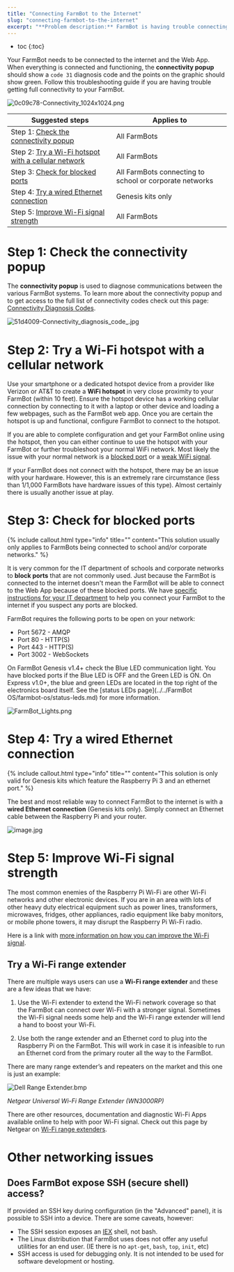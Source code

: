 ```yaml
---
title: "Connecting FarmBot to the Internet"
slug: "connecting-farmbot-to-the-internet"
excerpt: "**Problem description:** FarmBot is having trouble connecting to the Internet or staying connected consistently."
---
```


* toc
{:toc}

Your FarmBot needs to be connected to the internet and the Web App. When everything is connected and functioning, the **connectivity popup** should show a `code 31` diagnosis code and the points on the graphic should show green. Follow this troubleshooting guide if you are having trouble getting full connectivity to your FarmBot.

![0c09c78-Connectivity_1024x1024.png](Connectivity_1024x1024.png)



|Suggested steps               |Applies to                    |
|------------------------------|------------------------------|
|Step 1: [Check the connectivity popup](#section-step-1-check-the-connectivity-popup)|All FarmBots
|Step 2: [Try a Wi-Fi hotspot with a cellular network](#section-step-2-try-a-wi-fi-hotspot-with-a-cellular-network)|All FarmBots
|Step 3: [Check for blocked ports](#section-step-3-check-for-blocked-ports)|All FarmBots connecting to school or corporate networks
|Step 4: [Try a wired Ethernet connection](#section-step-4-try-a-wired-ethernet-connection)|Genesis kits only
|Step 5: [Improve Wi-Fi signal strength](#section-step-5-improve-wi-fi-signal-strength)|All FarmBots

# Step 1: Check the connectivity popup
The **connectivity popup** is used to diagnose communications between the various FarmBot systems. To learn more about the connectivity popup and to get access to the full list of connectivity codes check out this page: [Connectivity Diagnosis Codes](connectivity-codes.md).

![51d4009-Connectivity_diagnosis_code_.jpg](Connectivity_diagnosis_code_.jpg)

# Step 2: Try a Wi-Fi hotspot with a cellular network
Use your smartphone or a dedicated hotspot device from a provider like Verizon or AT&T to create a **WiFi hotspot** in very close proximity to your FarmBot (within 10 feet). Ensure the hotspot device has a working cellular connection by connecting to it with a laptop or other device and loading a few webpages, such as the FarmBot web app. Once you are certain the hotspot is up and functional, configure FarmBot to connect to the hotspot.

If you are able to complete configuration and get your FarmBot online using the hotspot, then you can either continue to use the hotspot with your FarmBot or further troubleshoot your normal WiFi network. Most likely the issue with your normal network is a [blocked port](#section-step-3-check-for-blocked-ports) or a [weak WiFi signal](#section-step-5-improve-wifi-signal-strength).

If your FarmBot does not connect with the hotspot, there may be an issue with your hardware. However, this is an extremely rare circumstance (less than 1/1,000 FarmBots have hardware issues of this type). Almost certainly there is usually another issue at play.

# Step 3: Check for blocked ports

{%
include callout.html
type="info"
title=""
content="This solution usually only applies to FarmBots being connected to school and/or corporate networks."
%}

It is very common for the IT department of schools and corporate networks to **block ports** that are not commonly used. Just because the FarmBot is connected to the internet doesn't mean the FarmBot will be able to connect to the Web App because of these blocked ports. We have [specific instructions for your IT department](https://software.farm.bot/docs/for-it-security-professionals) to help you connect your FarmBot to the internet if you suspect any ports are blocked.

FarmBot requires the following ports to be open on your network:

  * Port 5672 - AMQP
  * Port 80 - HTTP(S)
  * Port 443 - HTTP(S)
  * Port 3002 - WebSockets

On FarmBot Genesis v1.4+ check the Blue LED communication light. You have blocked ports if the Blue LED is OFF and the Green LED is ON. On Express v1.0+, the blue and green LEDs are located in the top right of the electronics board itself. See the [status LEDs page](../../FarmBot OS/farmbot-os/status-leds.md) for more information.

![FarmBot_Lights.png](FarmBot_Lights.png)

# Step 4: Try a wired Ethernet connection

{%
include callout.html
type="info"
title=""
content="This solution is only valid for Genesis kits which feature the Raspberry Pi 3 and an ethernet port."
%}

The best and most reliable way to connect FarmBot to the internet is with a **wired Ethernet connection** (Genesis kits only). Simply connect an Ethernet cable between the Raspberry Pi and your router.

![image.jpg](image.jpg)

# Step 5: Improve Wi-Fi signal strength
The most common enemies of the Raspberry Pi Wi-Fi are other Wi-Fi networks and other electronic devices. If you are in an area with lots of other heavy duty electrical equipment such as power lines, transformers, microwaves, fridges, other appliances, radio equipment like baby monitors, or mobile phone towers, it may disrupt the Raspberry Pi Wi-Fi radio.

Here is a link with [more information on how you can improve the Wi-Fi signal](https://www.netspotapp.com/wifi-interference.html).

## Try a Wi-Fi range extender
There are multiple ways users can use a **Wi-Fi range extender** and these are a few ideas that we have:

1) Use the Wi-Fi extender to extend the Wi-Fi network coverage so that the FarmBot can connect over Wi-Fi with a stronger signal. Sometimes the Wi-Fi signal needs some help and the Wi-Fi range extender will lend a hand to boost your Wi-Fi.

2) Use both the range extender and an Ethernet cord to plug into the Raspberry Pi on the FarmBot. This will work in case it is infeasible to run an Ethernet cord from the primary router all the way to the FarmBot.

There are many range extender’s and repeaters on the market and this one is just an example:

![Dell Range Extender.bmp](Dell_Range_Extender.bmp)

_Netgear Universal Wi-Fi Range Extender (WN3000RP)_

There are other resources, documentation and diagnostic Wi-Fi Apps available online to help with poor Wi-Fi signal. Check out this page by Netgear on [Wi-Fi range extenders](https://www.netgear.co.uk/home/discover/wifi-range-extender/).

# Other networking issues

## Does FarmBot expose SSH (secure shell) access?

If provided an SSH key during configuration (in the "Advanced" panel), it is possible to SSH into a device. There are some caveats, however:

 * The SSH session exposes an [IEX](https://hexdocs.pm/iex/IEx.html) shell, not bash.
 * The Linux distribution that FarmBot uses does not offer any useful utilities for an end user. (IE there is no `apt-get`, `bash`, `top`, `init`, etc)
 * SSH access is used for debugging only. It is not intended to be used for software development or hosting.
